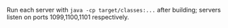 Run each server with `java -cp target/classes:...` after building; servers listen on ports 1099,1100,1101 respectively.